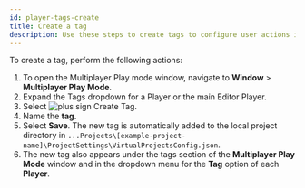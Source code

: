 ```yaml
---
id: player-tags-create
title: Create a tag
description: Use these steps to create tags to configure user actions in Multiplayer Play Mode.
---
```


To create a tag, perform the following actions:

1. To open the Multiplayer Play mode window, navigate to **Window** > **Multiplayer Play Mode**.
2. Expand the Tags dropdown for a Player or the main Editor Player.
3. Select ![plus sign](/img/add.png) Create Tag.
4. Name the ****tag**.**
5. Select **Save**. The new tag is automatically added to the local project directory in `...Projects\[example-project-name]\ProjectSettings\VirtualProjectsConfig.json`.
6. The new tag also appears under the tags section of the **Multiplayer Play Mode** window and in the dropdown menu for the **Tag** option of each **Player**.

